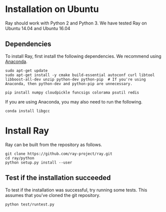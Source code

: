 # Installation on Ubuntu

Ray should work with Python 2 and Python 3. We have tested Ray on Ubuntu 14.04
and Ubuntu 16.04

## Dependencies

To install Ray, first install the following dependencies. We recommend using
[Anaconda](https://www.continuum.io/downloads).

```
sudo apt-get update
sudo apt-get install -y cmake build-essential autoconf curl libtool libboost-all-dev unzip python-dev python-pip  # If you're using Anaconda, then python-dev and python-pip are unnecessary.

pip install numpy cloudpickle funcsigs colorama psutil redis
```

If you are using Anaconda, you may also need to run the following.

```
conda install libgcc
```

# Install Ray

Ray can be built from the repository as follows.

```
git clone https://github.com/ray-project/ray.git
cd ray/python
python setup.py install --user
```

## Test if the installation succeeded

To test if the installation was successful, try running some tests. This assumes
that you've cloned the git repository.

```
python test/runtest.py
```
